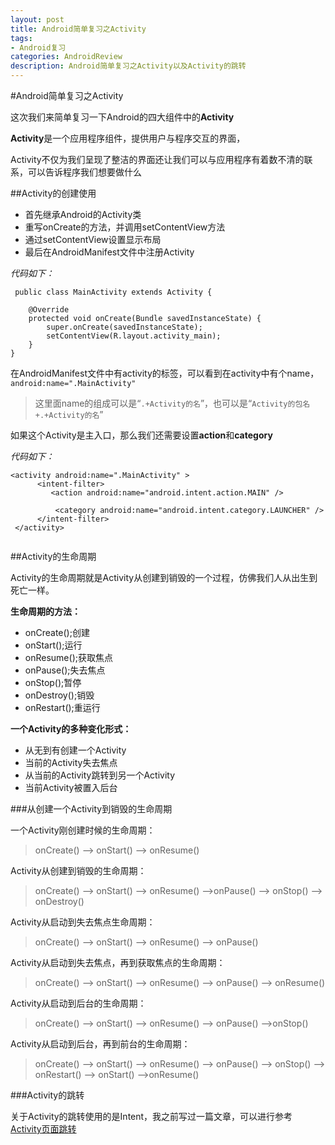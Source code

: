 ```yaml
---
layout: post
title: Android简单复习之Activity
tags:
- Android复习
categories: AndroidReview
description: Android简单复习之Activity以及Activity的跳转
---
```


#Android简单复习之Activity

这次我们来简单复习一下Android的四大组件中的**Activity**

**Activity**是一个应用程序组件，提供用户与程序交互的界面，


Activity不仅为我们呈现了整洁的界面还让我们可以与应用程序有着数不清的联系，可以告诉程序我们想要做什么	

##Activity的创建使用

* 首先继承Android的Activity类
* 重写onCreate的方法，并调用setContentView方法
* 通过setContentView设置显示布局
* 最后在AndroidManifest文件中注册Activity

*代码如下：*

```
 public class MainActivity extends Activity {

    @Override
    protected void onCreate(Bundle savedInstanceState) {
        super.onCreate(savedInstanceState);
        setContentView(R.layout.activity_main);
    }
}

```

在AndroidManifest文件中有activity的标签，可以看到在activity中有个name，
`android:name=".MainActivity"`
> 这里面name的组成可以是“`.+Activity的名`”，也可以是“`Activity的包名+.+Activity的名`”

如果这个Activity是主入口，那么我们还需要设置**action**和**category**

*代码如下：*

```
<activity android:name=".MainActivity" >
      <intent-filter>
         <action android:name="android.intent.action.MAIN" />

          <category android:name="android.intent.category.LAUNCHER" />
      </intent-filter>
 </activity>
 
```
##Activity的生命周期

Activity的生命周期就是Activity从创建到销毁的一个过程，仿佛我们人从出生到死亡一样。

**生命周期的方法：**

* onCreate();创建
* onStart();运行
* onResume();获取焦点
* onPause();失去焦点
* onStop();暂停
* onDestroy();销毁
* onRestart();重运行

**一个Activity的多种变化形式：**

* 从无到有创建一个Activity
* 当前的Activity失去焦点
* 从当前的Activity跳转到另一个Activity
* 当前Activity被置入后台

###从创建一个Activity到销毁的生命周期

一个Activity刚创建时候的生命周期：

>onCreate() ——> onStart() ——> onResume()

Activity从创建到销毁的生命周期：
>onCreate() ——> onStart() ——> onResume() ——>onPause() ——> onStop() ——> onDestroy()

Activity从启动到失去焦点生命周期：
>onCreate() ——> onStart() ——> onResume() ——> onPause()

Activity从启动到失去焦点，再到获取焦点的生命周期：
>onCreate() ——> onStart() ——> onResume() ——> onPause() ——> onResume()

Activity从启动到后台的生命周期：
>onCreate() ——> onStart() ——> onResume() ——> onPause() ——>onStop()

Activity从启动到后台，再到前台的生命周期：
>onCreate() ——> onStart() ——> onResume() ——> onPause() ——> onStop() ——> onRestart() ——> onStart() ——>onResume()

###Activity的跳转

关于Activity的跳转使用的是Intent，我之前写过一篇文章，可以进行参考
[Activity页面跳转](https://dapengyou.github.io/android/2016/07/26/activity页面跳转)










